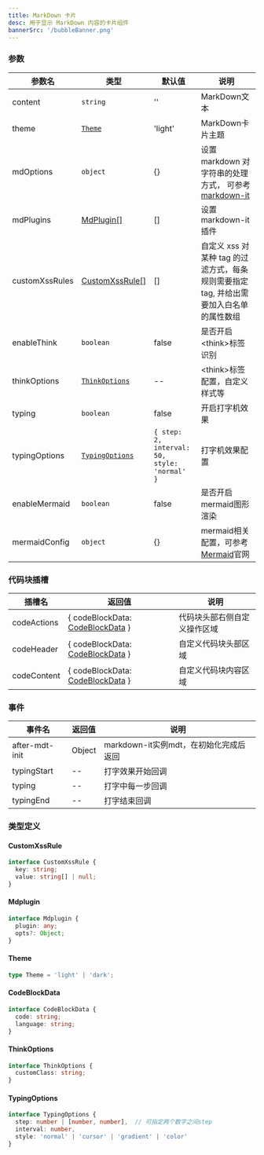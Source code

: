 ```yaml
---
title: MarkDown 卡片
desc: 用于显示 MarkDown 内容的卡片组件
bannerSrc: '/bubbleBanner.png'
---
```



### 参数

| 参数名         | 类型                              | 默认值   | 说明                                                   |
| -------------- | --------------------------------- | -------- | ------------------------------------------------------ |
| content        | `string`                          | ''       | MarkDown文本                                           |
| theme        | [`Theme`](#theme)                          | 'light'       | MarkDown卡片主题                                           |
| mdOptions        | `object`                          | {}       | 设置 markdown 对字符串的处理方式， 可参考[markdown-it](https://www.npmjs.com/package/markdown-it?activeTab=readme)|
| mdPlugins       | [MdPlugin[]](#mdplugin)       | []       | 设置 markdown-it 插件|
| customXssRules       | [CustomXssRule[]](#customxssrule)       | []       | 自定义 xss 对某种 tag 的过滤方式，每条规则需要指定 tag, 并给出需要加入白名单的属性数组|
| enableThink | `boolean`                       | false         | 是否开启\<think\>标签识别                                 |
| thinkOptions | [`ThinkOptions`](#thinkoptions)                       | --         | \<think\>标签配置，自定义样式等                                       |
| typing | `boolean` | false  |  开启打字机效果    |                                       
| typingOptions | [`TypingOptions`](#typingoptions)  | `{ step: 2, interval: 50, style: 'normal' }`   |  打字机效果配置  |     
| enableMermaid | `boolean`                       | false         | 是否开启mermaid图形渲染 |
| mermaidConfig | `object`                       | {}         | mermaid相关配置，可参考[Mermaid](https://mermaid.nodejs.cn/config/usage.html)官网|



### 代码块插槽

| 插槽名     | 返回值 | 说明               |
| ---------- | ------ | ------------------ |
| codeActions    | { codeBlockData: [CodeBlockData](#codeblockdata) }     | 代码块头部右侧自定义操作区域     |
| codeHeader     | { codeBlockData: [CodeBlockData](#codeblockdata) }     | 自定义代码块头部区域     |
| codeContent     | { codeBlockData: [CodeBlockData](#codeblockdata) }     | 自定义代码块内容区域     |

### 事件

| 事件名     | 返回值 | 说明               |
| ---------- | ------ | ------------------ |
| after-mdt-init    | Object  | markdown-it实例mdt，在初始化完成后返回     |
| typingStart    | --  | 打字效果开始回调     |
| typing    | --  | 打字中每一步回调     |
| typingEnd    | --  | 打字结束回调     |

### 类型定义

#### CustomXssRule

```ts
interface CustomXssRule {
  key: string;
  value: string[] | null;
}
```

#### Mdplugin

```ts
interface Mdplugin {
  plugin: any;
  opts?: Object;
}

```
#### Theme

```ts
type Theme = 'light' | 'dark';
```

#### CodeBlockData

```ts
interface CodeBlockData {
  code: string;
  language: string;
}
``` 

#### ThinkOptions

```ts
interface ThinkOptions {
  customClass: string;
}
``` 

#### TypingOptions
```ts
interface TypingOptions {
  step: number | [number, number],  // 可指定两个数字之间step
  interval: number,
  style: 'normal' | 'cursor' | 'gradient' | 'color' 
}
```